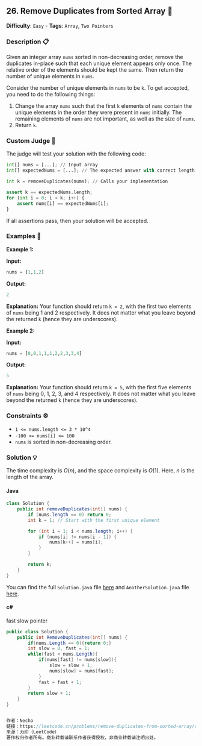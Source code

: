 ## 26. Remove Duplicates from Sorted Array 🚫

**Difficulty**: `Easy` - **Tags**: `Array`, `Two Pointers`

### Description 📋

Given an integer array `nums` sorted in non-decreasing order, remove the duplicates in-place such that each unique element appears only once. The relative order of the elements should be kept the same. Then return the number of unique elements in `nums`.

Consider the number of unique elements in `nums` to be `k`. To get accepted, you need to do the following things:

1. Change the array `nums` such that the first `k` elements of `nums` contain the unique elements in the order they were present in `nums` initially. The remaining elements of `nums` are not important, as well as the size of `nums`.
2. Return `k`.

### Custom Judge 🧪

The judge will test your solution with the following code:

```python
int[] nums = [...]; // Input array
int[] expectedNums = [...]; // The expected answer with correct length

int k = removeDuplicates(nums); // Calls your implementation

assert k == expectedNums.length;
for (int i = 0; i < k; i++) {
    assert nums[i] == expectedNums[i];
}
```

If all assertions pass, then your solution will be accepted.

### Examples 🌟

**Example 1:**

**Input:**
```python
nums = [1,1,2]
```

**Output:**
```python
2
```

**Explanation:**
Your function should return `k = 2`, with the first two elements of `nums` being 1 and 2 respectively. It does not matter what you leave beyond the returned `k` (hence they are underscores).

**Example 2:**

**Input:**
```python
nums = [0,0,1,1,1,2,2,3,3,4]
```

**Output:**
```python
5
```

**Explanation:**
Your function should return `k = 5`, with the first five elements of `nums` being 0, 1, 2, 3, and 4 respectively. It does not matter what you leave beyond the returned `k` (hence they are underscores).

### Constraints ⚙️

- `1 <= nums.length <= 3 * 10^4`
- `-100 <= nums[i] <= 100`
- `nums` is sorted in non-decreasing order.

### Solution 💡

The time complexity is $O(n)$, and the space complexity is $O(1)$. Here, $n$ is the length of the array.

#### Java

```java
class Solution {
    public int removeDuplicates(int[] nums) {
        if (nums.length == 0) return 0;
        int k = 1; // Start with the first unique element

        for (int i = 1; i < nums.length; i++) {
            if (nums[i] != nums[i - 1]) {
                nums[k++] = nums[i];
            }
        }

        return k;
    }
}
```

You can find the full `Solution.java` file [here](Solution.java) and `AnotherSolution.java` file [here](AnotherSolution.java).

#### c#
fast slow pointer
```csharp
public class Solution {
    public int RemoveDuplicates(int[] nums) {
        if(nums.Length == 0){return 0;}
        int slow = 0, fast = 1;
        while(fast < nums.Length){
            if(nums[fast] != nums[slow]){
                slow = slow + 1;
                nums[slow] = nums[fast];
            }
            fast = fast + 1;
        }
        return slow + 1;
    }
}


作者：Necho
链接：https://leetcode.cn/problems/remove-duplicates-from-sorted-array/solutions/996194/kuai-man-zhi-zhen-26-shan-chu-you-xu-shu-8v6r/
来源：力扣（LeetCode）
著作权归作者所有。商业转载请联系作者获得授权，非商业转载请注明出处。
```
